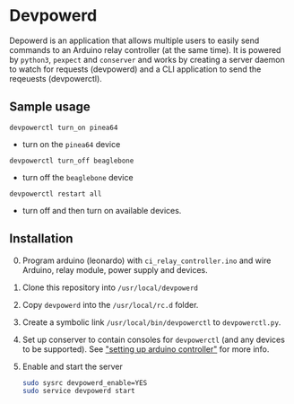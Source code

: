 # Devpowerd
Depowerd is an application that allows multiple users to easily send commands to an Arduino relay controller (at the same time).
It is powered by `python3`, `pexpect` and `conserver` and works by creating a server daemon to watch for requests (devpowerd) and a CLI 
application to send the reqeuests (devpowerctl).

## Sample usage
`devpowerctl turn_on pinea64`
- turn on the `pinea64` device

`devpowerctl turn_off beaglebone`
- turn off the `beaglebone` device

`devpowerctl restart all`
- turn off and then turn on available devices.

## Installation
0. Program arduino (leonardo) with `ci_relay_controller.ino` and wire Arduino, relay module,  power supply and devices.

1. Clone this repository into `/usr/local/devpowerd`

2. Copy `devpowerd` into the `/usr/local/rc.d` folder.

3. Create a symbolic link `/usr/local/bin/devpowerctl` to `devpowerctl.py`.

4. Set up conserver to contain consoles for `devpowerctl` (and any devices to be supported).
   See ["setting up arduino controller"](https://hackmd.io/WaraH18ZQK2LgxyFFQxJOA) for more info.

5. Enable and start the server
   ```sh
   sudo sysrc devpowerd_enable=YES
   sudo service devpowerd start
   ```
